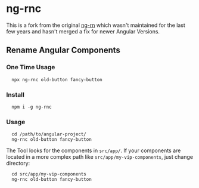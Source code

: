 # ng-rnc

This is a fork from the original [ng-rn](https://github.com/rechenberger/ng-rn) which wasn't maintained for the last few years and hasn't merged a fix for newer Angular Versions.

## Rename Angular Components

### One Time Usage
```
  npx ng-rnc old-button fancy-button
```


### Install
```
  npm i -g ng-rnc
```

### Usage
```
  cd /path/to/angular-project/
  ng-rnc old-button fancy-button
```

The Tool looks for the components in `src/app/`. If your components are located in a more complex path like `src/app/my-vip-components`, just change directory:
```
  cd src/app/my-vip-components
  ng-rnc old-button fancy-button
```


